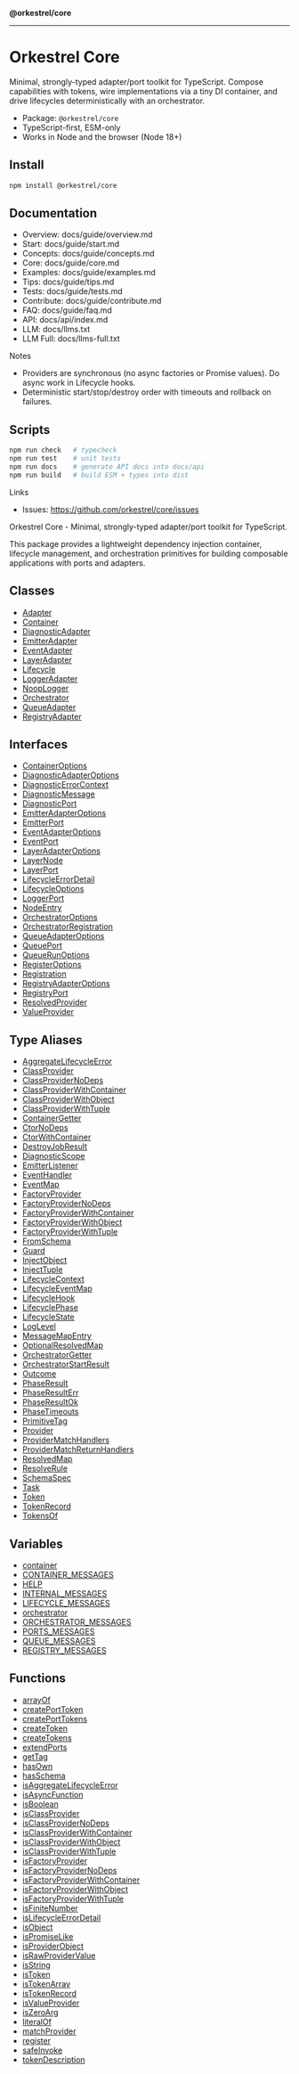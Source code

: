 **@orkestrel/core**

***

# Orkestrel Core

Minimal, strongly-typed adapter/port toolkit for TypeScript. Compose capabilities with tokens, wire implementations via a tiny DI container, and drive lifecycles deterministically with an orchestrator.

- Package: `@orkestrel/core`
- TypeScript-first, ESM-only
- Works in Node and the browser (Node 18+)

## Install
```sh
npm install @orkestrel/core
```

## Documentation
- Overview: docs/guide/overview.md
- Start: docs/guide/start.md
- Concepts: docs/guide/concepts.md
- Core: docs/guide/core.md
- Examples: docs/guide/examples.md
- Tips: docs/guide/tips.md
- Tests: docs/guide/tests.md
- Contribute: docs/guide/contribute.md
- FAQ: docs/guide/faq.md
- API: docs/api/index.md
- LLM: docs/llms.txt
- LLM Full: docs/llms-full.txt

Notes
- Providers are synchronous (no async factories or Promise values). Do async work in Lifecycle hooks.
- Deterministic start/stop/destroy order with timeouts and rollback on failures.

## Scripts
```sh
npm run check   # typecheck
npm run test    # unit tests
npm run docs    # generate API docs into docs/api
npm run build   # build ESM + types into dist
```

Links
- Issues: https://github.com/orkestrel/core/issues

Orkestrel Core - Minimal, strongly-typed adapter/port toolkit for TypeScript.

This package provides a lightweight dependency injection container, lifecycle management,
and orchestration primitives for building composable applications with ports and adapters.

## Classes

- [Adapter](classes/Adapter.md)
- [Container](classes/Container.md)
- [DiagnosticAdapter](classes/DiagnosticAdapter.md)
- [EmitterAdapter](classes/EmitterAdapter.md)
- [EventAdapter](classes/EventAdapter.md)
- [LayerAdapter](classes/LayerAdapter.md)
- [Lifecycle](classes/Lifecycle.md)
- [LoggerAdapter](classes/LoggerAdapter.md)
- [NoopLogger](classes/NoopLogger.md)
- [Orchestrator](classes/Orchestrator.md)
- [QueueAdapter](classes/QueueAdapter.md)
- [RegistryAdapter](classes/RegistryAdapter.md)

## Interfaces

- [ContainerOptions](interfaces/ContainerOptions.md)
- [DiagnosticAdapterOptions](interfaces/DiagnosticAdapterOptions.md)
- [DiagnosticErrorContext](interfaces/DiagnosticErrorContext.md)
- [DiagnosticMessage](interfaces/DiagnosticMessage.md)
- [DiagnosticPort](interfaces/DiagnosticPort.md)
- [EmitterAdapterOptions](interfaces/EmitterAdapterOptions.md)
- [EmitterPort](interfaces/EmitterPort.md)
- [EventAdapterOptions](interfaces/EventAdapterOptions.md)
- [EventPort](interfaces/EventPort.md)
- [LayerAdapterOptions](interfaces/LayerAdapterOptions.md)
- [LayerNode](interfaces/LayerNode.md)
- [LayerPort](interfaces/LayerPort.md)
- [LifecycleErrorDetail](interfaces/LifecycleErrorDetail.md)
- [LifecycleOptions](interfaces/LifecycleOptions.md)
- [LoggerPort](interfaces/LoggerPort.md)
- [NodeEntry](interfaces/NodeEntry.md)
- [OrchestratorOptions](interfaces/OrchestratorOptions.md)
- [OrchestratorRegistration](interfaces/OrchestratorRegistration.md)
- [QueueAdapterOptions](interfaces/QueueAdapterOptions.md)
- [QueuePort](interfaces/QueuePort.md)
- [QueueRunOptions](interfaces/QueueRunOptions.md)
- [RegisterOptions](interfaces/RegisterOptions.md)
- [Registration](interfaces/Registration.md)
- [RegistryAdapterOptions](interfaces/RegistryAdapterOptions.md)
- [RegistryPort](interfaces/RegistryPort.md)
- [ResolvedProvider](interfaces/ResolvedProvider.md)
- [ValueProvider](interfaces/ValueProvider.md)

## Type Aliases

- [AggregateLifecycleError](type-aliases/AggregateLifecycleError.md)
- [ClassProvider](type-aliases/ClassProvider.md)
- [ClassProviderNoDeps](type-aliases/ClassProviderNoDeps.md)
- [ClassProviderWithContainer](type-aliases/ClassProviderWithContainer.md)
- [ClassProviderWithObject](type-aliases/ClassProviderWithObject.md)
- [ClassProviderWithTuple](type-aliases/ClassProviderWithTuple.md)
- [ContainerGetter](type-aliases/ContainerGetter.md)
- [CtorNoDeps](type-aliases/CtorNoDeps.md)
- [CtorWithContainer](type-aliases/CtorWithContainer.md)
- [DestroyJobResult](type-aliases/DestroyJobResult.md)
- [DiagnosticScope](type-aliases/DiagnosticScope.md)
- [EmitterListener](type-aliases/EmitterListener.md)
- [EventHandler](type-aliases/EventHandler.md)
- [EventMap](type-aliases/EventMap.md)
- [FactoryProvider](type-aliases/FactoryProvider.md)
- [FactoryProviderNoDeps](type-aliases/FactoryProviderNoDeps.md)
- [FactoryProviderWithContainer](type-aliases/FactoryProviderWithContainer.md)
- [FactoryProviderWithObject](type-aliases/FactoryProviderWithObject.md)
- [FactoryProviderWithTuple](type-aliases/FactoryProviderWithTuple.md)
- [FromSchema](type-aliases/FromSchema.md)
- [Guard](type-aliases/Guard.md)
- [InjectObject](type-aliases/InjectObject.md)
- [InjectTuple](type-aliases/InjectTuple.md)
- [LifecycleContext](type-aliases/LifecycleContext.md)
- [LifecycleEventMap](type-aliases/LifecycleEventMap.md)
- [LifecycleHook](type-aliases/LifecycleHook.md)
- [LifecyclePhase](type-aliases/LifecyclePhase.md)
- [LifecycleState](type-aliases/LifecycleState.md)
- [LogLevel](type-aliases/LogLevel.md)
- [MessageMapEntry](type-aliases/MessageMapEntry.md)
- [OptionalResolvedMap](type-aliases/OptionalResolvedMap.md)
- [OrchestratorGetter](type-aliases/OrchestratorGetter.md)
- [OrchestratorStartResult](type-aliases/OrchestratorStartResult.md)
- [Outcome](type-aliases/Outcome.md)
- [PhaseResult](type-aliases/PhaseResult.md)
- [PhaseResultErr](type-aliases/PhaseResultErr.md)
- [PhaseResultOk](type-aliases/PhaseResultOk.md)
- [PhaseTimeouts](type-aliases/PhaseTimeouts.md)
- [PrimitiveTag](type-aliases/PrimitiveTag.md)
- [Provider](type-aliases/Provider.md)
- [ProviderMatchHandlers](type-aliases/ProviderMatchHandlers.md)
- [ProviderMatchReturnHandlers](type-aliases/ProviderMatchReturnHandlers.md)
- [ResolvedMap](type-aliases/ResolvedMap.md)
- [ResolveRule](type-aliases/ResolveRule.md)
- [SchemaSpec](type-aliases/SchemaSpec.md)
- [Task](type-aliases/Task.md)
- [Token](type-aliases/Token.md)
- [TokenRecord](type-aliases/TokenRecord.md)
- [TokensOf](type-aliases/TokensOf.md)

## Variables

- [container](variables/container.md)
- [CONTAINER\_MESSAGES](variables/CONTAINER_MESSAGES.md)
- [HELP](variables/HELP.md)
- [INTERNAL\_MESSAGES](variables/INTERNAL_MESSAGES.md)
- [LIFECYCLE\_MESSAGES](variables/LIFECYCLE_MESSAGES.md)
- [orchestrator](variables/orchestrator.md)
- [ORCHESTRATOR\_MESSAGES](variables/ORCHESTRATOR_MESSAGES.md)
- [PORTS\_MESSAGES](variables/PORTS_MESSAGES.md)
- [QUEUE\_MESSAGES](variables/QUEUE_MESSAGES.md)
- [REGISTRY\_MESSAGES](variables/REGISTRY_MESSAGES.md)

## Functions

- [arrayOf](functions/arrayOf.md)
- [createPortToken](functions/createPortToken.md)
- [createPortTokens](functions/createPortTokens.md)
- [createToken](functions/createToken.md)
- [createTokens](functions/createTokens.md)
- [extendPorts](functions/extendPorts.md)
- [getTag](functions/getTag.md)
- [hasOwn](functions/hasOwn.md)
- [hasSchema](functions/hasSchema.md)
- [isAggregateLifecycleError](functions/isAggregateLifecycleError.md)
- [isAsyncFunction](functions/isAsyncFunction.md)
- [isBoolean](functions/isBoolean.md)
- [isClassProvider](functions/isClassProvider.md)
- [isClassProviderNoDeps](functions/isClassProviderNoDeps.md)
- [isClassProviderWithContainer](functions/isClassProviderWithContainer.md)
- [isClassProviderWithObject](functions/isClassProviderWithObject.md)
- [isClassProviderWithTuple](functions/isClassProviderWithTuple.md)
- [isFactoryProvider](functions/isFactoryProvider.md)
- [isFactoryProviderNoDeps](functions/isFactoryProviderNoDeps.md)
- [isFactoryProviderWithContainer](functions/isFactoryProviderWithContainer.md)
- [isFactoryProviderWithObject](functions/isFactoryProviderWithObject.md)
- [isFactoryProviderWithTuple](functions/isFactoryProviderWithTuple.md)
- [isFiniteNumber](functions/isFiniteNumber.md)
- [isLifecycleErrorDetail](functions/isLifecycleErrorDetail.md)
- [isObject](functions/isObject.md)
- [isPromiseLike](functions/isPromiseLike.md)
- [isProviderObject](functions/isProviderObject.md)
- [isRawProviderValue](functions/isRawProviderValue.md)
- [isString](functions/isString.md)
- [isToken](functions/isToken.md)
- [isTokenArray](functions/isTokenArray.md)
- [isTokenRecord](functions/isTokenRecord.md)
- [isValueProvider](functions/isValueProvider.md)
- [isZeroArg](functions/isZeroArg.md)
- [literalOf](functions/literalOf.md)
- [matchProvider](functions/matchProvider.md)
- [register](functions/register.md)
- [safeInvoke](functions/safeInvoke.md)
- [tokenDescription](functions/tokenDescription.md)
